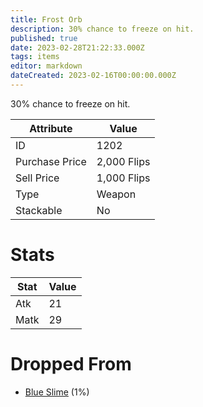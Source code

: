 ```yaml
---
title: Frost Orb
description: 30% chance to freeze on hit.
published: true
date: 2023-02-28T21:22:33.000Z
tags: items
editor: markdown
dateCreated: 2023-02-16T00:00:00.000Z
---
```


30% chance to freeze on hit.

|Attribute|Value|
|-|-|
|ID|1202|
|Purchase Price|2,000 Flips|
|Sell Price|1,000 Flips|
|Type|Weapon|
|Stackable|No|

# Stats
|Stat|Value|
|-|-|
|Atk|21|
|Matk|29|

# Dropped From
 * [Blue Slime](/monsters/blue-slime) (1%)
